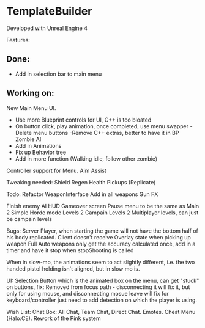 # TemplateBuilder

Developed with Unreal Engine 4

Features:

## Done:
+ Add in selection bar to main menu

## Working on:
New Main Menu UI.
+ Use more Blueprint controls for UI, C++ is too bloated
+ On button click, play animation, once completed, use menu swapper
-Delete menu buttons 
-Remove C++ extras, better to have it in BP
Zombie AI
+ Add in Animations
+ Fix up Behavior tree 
+ Add in more function (Walking idle, follow other zombie)


Controller support for Menu.
Aim Assist

Tweaking needed:
Shield Regen 
Health Pickups (Replicate)

Todo: 
Refactor WeaponInterface
Add in all weapons 
Gun FX

Finish enemy AI 
HUD 
Gameover screen 
Pause menu to be the same as Main
2 Simple Horde mode Levels
2 Campain Levels
2 Multiplayer levels, can just be campain levels



Bugs:
Server Player, when starting the game will not have the bottom half of his body replicated.
Client doesn't receive Overlay state when picking up weapon
Full Auto weapons only get the accuracy calculated once, add in a timer and have it stop when stopShooting is called

When in slow-mo, the animations seem to act slightly different, i.e. the two handed pistol holding isn't aligned, but in slow mo is.

UI: 
    Selection Button which is the animated box on the menu, can get "stuck" on buttons, 
    fix: Removed from focus path - disconnecting it will fix it, but only for using mouse, 
    and disconnecting mosue leave will fix for keyboard/controller
    just need to add detection on which the player is using.


Wish List: 
Chat Box: All Chat, Team Chat, Direct Chat.
Emotes. 
Cheat Menu (Halo:CE).
Rework of the Pink system 
